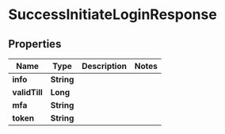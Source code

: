 
# SuccessInitiateLoginResponse

## Properties
Name | Type | Description | Notes
------------ | ------------- | ------------- | -------------
**info** | **String** |  | 
**validTill** | **Long** |  | 
**mfa** | **String** |  | 
**token** | **String** |  | 



